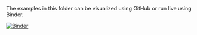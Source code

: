 The examples in this folder can be visualized using GitHub or run live using
Binder.

[![Binder](https://mybinder.org/badge_logo.svg)](https://mybinder.org/v2/gh/dalmo1991/dummy_package_dalmo/master?filepath=examples%2Fnotebooks%2F)
